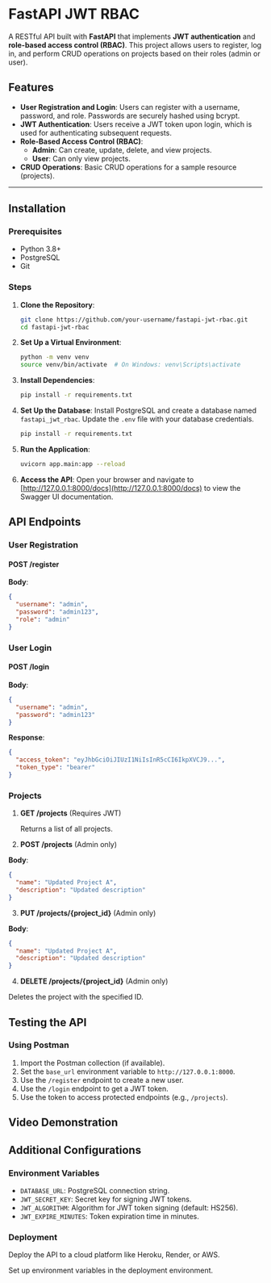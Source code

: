 # FastAPI JWT RBAC

A RESTful API built with **FastAPI** that implements **JWT authentication** and **role-based access control (RBAC)**. This project allows users to register, log in, and perform CRUD operations on projects based on their roles (admin or user).

## Features
- **User Registration and Login**: Users can register with a username, password, and role. Passwords are securely hashed using bcrypt.
- **JWT Authentication**: Users receive a JWT token upon login, which is used for authenticating subsequent requests.
- **Role-Based Access Control (RBAC)**:
  - **Admin**: Can create, update, delete, and view projects.
  - **User**: Can only view projects.
- **CRUD Operations**: Basic CRUD operations for a sample resource (projects).

---

## Installation

### Prerequisites
- Python 3.8+
- PostgreSQL
- Git

### Steps
1. **Clone the Repository**:
   ```bash
   git clone https://github.com/your-username/fastapi-jwt-rbac.git
   cd fastapi-jwt-rbac
   ```
2. **Set Up a Virtual Environment**:
   ```bash
   python -m venv venv
   source venv/bin/activate  # On Windows: venv\Scripts\activate
   ```
3. **Install Dependencies**:
   ```bash
   pip install -r requirements.txt
   ```
4. **Set Up the Database**:
   Install PostgreSQL and create a database named `fastapi_jwt_rbac`.
   Update the `.env` file with your database credentials.
   ```bash
   pip install -r requirements.txt
   ```
5. **Run the Application**:
   ```bash
   uvicorn app.main:app --reload
   ```
6. **Access the API**:
   Open your browser and navigate to [http://127.0.0.1:8000/docs](http://127.0.0.1:8000/docs) to view the Swagger UI documentation.

## API Endpoints

### User Registration
#### **POST /register**

**Body**:
```json
{
  "username": "admin",
  "password": "admin123",
  "role": "admin"
}
```

### User Login
#### **POST /login**

**Body**:
```json
{
  "username": "admin",
  "password": "admin123"
}
```

**Response**:
```json
{
  "access_token": "eyJhbGciOiJIUzI1NiIsInR5cCI6IkpXVCJ9...",
  "token_type": "bearer"
}
```

### Projects
1. **GET /projects** (Requires JWT)
   
   Returns a list of all projects.

2. **POST /projects** (Admin only)

**Body**:
```json
{
  "name": "Updated Project A",
  "description": "Updated description"
}
```

3. **PUT /projects/{project_id}** (Admin only)

**Body**:
```json
{
  "name": "Updated Project A",
  "description": "Updated description"
}
```

4. **DELETE /projects/{project_id}** (Admin only)

Deletes the project with the specified ID.

## Testing the API

### Using Postman
1. Import the Postman collection (if available).
2. Set the `base_url` environment variable to `http://127.0.0.1:8000`.
3. Use the `/register` endpoint to create a new user.
4. Use the `/login` endpoint to get a JWT token.
5. Use the token to access protected endpoints (e.g., `/projects`).

## Video Demonstration

## Additional Configurations

### Environment Variables
- `DATABASE_URL`: PostgreSQL connection string.
- `JWT_SECRET_KEY`: Secret key for signing JWT tokens.
- `JWT_ALGORITHM`: Algorithm for JWT token signing (default: HS256).
- `JWT_EXPIRE_MINUTES`: Token expiration time in minutes.

### Deployment
Deploy the API to a cloud platform like Heroku, Render, or AWS.

Set up environment variables in the deployment environment.

